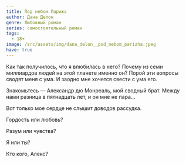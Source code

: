 ```yaml
---
title: Под небом Парижа
author: Дана Делон
genre: Любовный роман
series: самостоятельный роман
tags:
  - 18+
image: /src/assets/img/dana_delon__pod_nebom_parizha.jpeg
have: true
---
```

Как так получилось, что я влюбилась в него? Почему из cеми миллиардов людей на этой планете именно он? Порой эти вопросы сводят меня с ума. И заодно мне хочется свести с ума его. 

Знакомьтесь — Александр дю Монреаль, мой сводный брат. Между нами разница в пятнадцать лет, и он мне не пара... 

Вот только мое сердце не слышит доводов рассудка. 

Гордость или любовь? 

Разум или чувства? 

Я или ты? 

Кто кого, Алекс?
